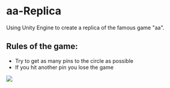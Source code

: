 # aa-Replica

Using Unity Engine to create a replica of the famous game "aa".

## Rules of the game:
  - Try to get as many pins to the circle as possible
  - If you hit another pin you lose the game

<img src = "https://media.giphy.com/media/FZLUdjW7lgqX2gNQcz/giphy.gif"/>
